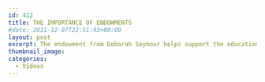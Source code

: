 ```yaml
---
id: 412
title: THE IMPORTANCE OF ENDOWMENTS
#date: 2011-12-07T22:51:43+00:00
layout: post
excerpt: The endowment from Deborah Seymour helps support the educational experiences offered by the Seymour Marine Discovery Center.
thumbnail_image:
categories:
  - Videos
---
```

